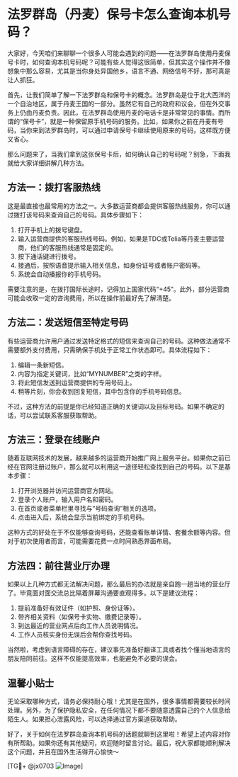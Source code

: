 # 法罗群岛（丹麦）保号卡怎么查询本机号码？

大家好，今天咱们来聊聊一个很多人可能会遇到的问题——在法罗群岛使用丹麦保号卡时，如何查询本机号码呢？可能有些人觉得这很简单，但其实这个操作并不像想象中那么容易，尤其是当你身处异国他乡，语言不通、网络信号不好，那可真是让人抓狂。

首先，让我们简单了解一下法罗群岛和保号卡的概念。法罗群岛是位于北大西洋的一个自治地区，属于丹麦王国的一部分。虽然它有自己的政府和议会，但在外交事务上仍由丹麦负责。因此，在法罗群岛使用丹麦的电话卡是非常常见的事情。而所谓的“保号卡”，就是一种保留原手机号码的服务。比如，如果你之前在丹麦有号码，当你来到法罗群岛时，可以通过申请保号卡继续使用原来的号码，这样既方便又省心。

那么问题来了，当我们拿到这张保号卡后，如何确认自己的号码呢？别急，下面我就给大家详细讲解几种方法。

## 方法一：拨打客服热线

这是最直接也最常用的方法之一。大多数运营商都会提供客服热线服务，你可以通过拨打该号码来查询自己的号码。具体步骤如下：

1. 打开手机上的拨号键盘。
2. 输入运营商提供的客服热线号码。例如，如果是TDC或Telia等丹麦主要运营商，他们的客服热线通常是固定的。
3. 按下通话键进行拨号。
4. 接通后，按照语音提示输入相关信息，如身份证号或者账户密码等。
5. 系统会自动播报你的手机号码。

需要注意的是，在拨打国际长途时，记得加上国家代码“+45”。此外，部分运营商可能会收取一定的咨询费用，所以在操作前最好先了解清楚。

## 方法二：发送短信至特定号码

有些运营商允许用户通过发送特定格式的短信来查询自己的号码。这种做法通常不需要额外支付费用，只需确保手机处于正常工作状态即可。具体流程如下：

1. 编辑一条新短信。
2. 内容为指定关键词，比如“MYNUMBER”之类的字样。
3. 将此短信发送到运营商提供的专用号码上。
4. 稍等片刻，你会收到回复短信，其中包含你的手机号码信息。

不过，这种方法的前提是你已经知道正确的关键词以及目标号码。如果不确定的话，可以尝试联系客服获取帮助。

## 方法三：登录在线账户

随着互联网技术的发展，越来越多的运营商开始推广网上服务平台。如果你之前已经在官网注册过账户，那么就可以利用这一途径轻松查找到自己的号码。以下是基本步骤：

1. 打开浏览器并访问运营商官方网站。
2. 登录个人账户，输入用户名和密码。
3. 在首页或者菜单栏里寻找与“号码查询”相关的选项。
4. 点击进入后，系统会显示当前绑定的手机号码。

这种方式的好处在于不仅能够查询号码，还能查看账单详情、套餐余额等内容。但对于初次使用者而言，可能需要花费一点时间熟悉界面布局。

## 方法四：前往营业厅办理

如果以上几种方式都无法解决问题，那么最后的办法就是亲自跑一趟当地的营业厅了。毕竟面对面交流总比隔着屏幕沟通要直观得多。以下是建议流程：

1. 提前准备好有效证件（如护照、身份证等）。
2. 带齐相关资料（如保号卡实物、缴费记录等）。
3. 到达最近的营业网点后向工作人员说明情况。
4. 工作人员核实身份无误后会帮你查找号码。

当然啦，考虑到语言障碍的存在，建议事先准备好翻译工具或者找个懂当地语言的朋友陪同前往。这样不仅能提高效率，也能避免不必要的误会。

## 温馨小贴士

无论采取哪种方式，请务必保持耐心哦！尤其是在国外，很多事情都需要较长时间处理。另外，为了保护隐私安全，在任何情况下都不要随意透露自己的个人信息给陌生人。如果担心泄露风险，可以选择通过官方渠道获取帮助。

好了，关于如何在法罗群岛查询本机号码的话题就聊到这里啦！希望上述内容对你有所帮助。如果你还有其他疑问，欢迎随时留言讨论。最后，祝大家都能顺利解决这个问题，并且在国外生活得开心愉快～

[TG💪+ @jx0703 ![Image](https://github.com/user-attachments/assets/dbca1d08-cadb-493c-b0ec-ad6f7a83f270)]